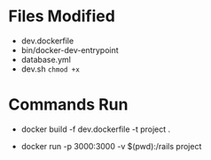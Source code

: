 # Files Modified

* dev.dockerfile
* bin/docker-dev-entrypoint
* database.yml
* dev.sh `chmod +x`

# Commands Run

* docker build -f dev.dockerfile -t project .

* docker run -p 3000:3000 -v $(pwd):/rails project